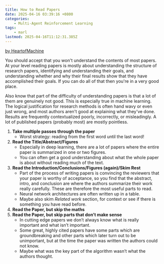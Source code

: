 ```yaml
---
title: How to Read Papers
date: 2025-04-16 03:39:16 +0800
categories:
    - Multi-Agent Reinforcement Learning
tags:
    - marl
lastmod: 2025-04-16T11:12:31.385Z
---
```

[by HeartofMachine](https://www.jiqizhixin.com/articles/2019-02-22-5)

You should accept that you won't understand the contents of most papers. At your level reading papers is mostly about understanding the structure of research papers, identifying and understanding their goals, and understanding whether and why their final results show that they have accomplished their goals. If you can do all of that then you're in a very good place.

Also know that part of the difficulty of understanding papers is that a lot of them are genuinely not good. This is especially true in machine learning. 
The logical justification for research methods is often hand wavy or even just wrong, and most authors aren't good at explaining what they've done. Results are frequently contextualized poorly, incorrectly, or misleadingly. A lot of published papers (probably most) are mostly pointless.

1. **Take multiple passes through the paper**
    - Worst strategy: reading from the first word until the last word!
2. **Read the Title/Abstract/Figures**
    - Especially in deep learning, there are a lot of papers where the entire paper is summarized in one or two figures.
    - You can often get a good understanding about what the whole paper is about without reading much of the text.
3. **Read the Introduction/Conclusions/Figures (again)/Skim Rest**
    - Part of the process of writing papers is convincing the reviewers that your paper is worthy of acceptance, so you find that the abstract, intro, and conclusion are where the authors summarize their work really carefully. These are therefore the most useful parts to read.
    - Neural network architectures are often written up in a table.
    - Maybe also skim *Related work* section, for context or see if there is something you have read before.
4. **Read the Paper, but skip the maths**
5. **Read the Paper, but skip parts that don’t make sense**
    - In cutting edge papers we don’t always know what is really important and what isn’t important.
    - Some great, highly cited papers have some parts which are groundbreaking and other parts which later turn out to be unimportant, but at the time the paper was written the authors could not know.
    - Maybe what was the key part of the algorithm wasn’t what the authors thought.